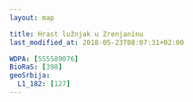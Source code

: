 ```yaml
---
layout: map

title: Hrast lužnjak u Zrenjaninu
last_modified_at: 2018-05-23T08:07:31+02:00

WDPA: [555589076]
BioRaS: [398]
geoSrbija:
  L1_182: [127]
---
```

